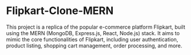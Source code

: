 # Flipkart-Clone-MERN
This project is a replica of the popular e-commerce platform Flipkart, built using the MERN (MongoDB, Express.js, React, Node.js) stack. It aims to mimic the core functionalities of Flipkart, including user authentication, product listing, shopping cart management, order processing, and more.

